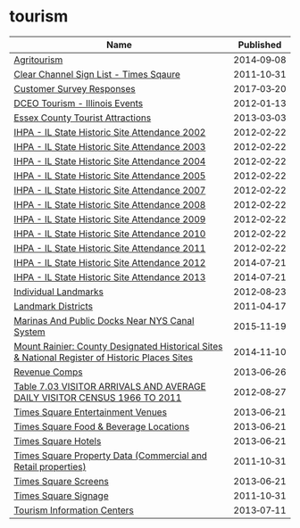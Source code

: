 # tourism

Name | Published
---- | ---------
[Agritourism](../datasets/q79s-2vp7.md) | 2014&#x2011;09&#x2011;08
[Clear Channel Sign List - Times Sqaure](../datasets/wjtn-s4z7.md) | 2011&#x2011;10&#x2011;31
[Customer Survey Responses](../datasets/uj6a-ab47.md) | 2017&#x2011;03&#x2011;20
[DCEO Tourism - Illinois Events](../datasets/6yh2-7zfx.md) | 2012&#x2011;01&#x2011;13
[Essex County Tourist Attractions](../datasets/j222-4dnm.md) | 2013&#x2011;03&#x2011;03
[IHPA - IL State Historic Site Attendance 2002](../datasets/x2w7-f6iq.md) | 2012&#x2011;02&#x2011;22
[IHPA - IL State Historic Site Attendance 2003](../datasets/6ny2-2cnf.md) | 2012&#x2011;02&#x2011;22
[IHPA - IL State Historic Site Attendance 2004](../datasets/64r6-ss82.md) | 2012&#x2011;02&#x2011;22
[IHPA - IL State Historic Site Attendance 2005](../datasets/dn8x-i8mg.md) | 2012&#x2011;02&#x2011;22
[IHPA - IL State Historic Site Attendance 2007](../datasets/fhqd-4t4b.md) | 2012&#x2011;02&#x2011;22
[IHPA - IL State Historic Site Attendance 2008](../datasets/29wj-tkxe.md) | 2012&#x2011;02&#x2011;22
[IHPA - IL State Historic Site Attendance 2009](../datasets/4d2s-7ddh.md) | 2012&#x2011;02&#x2011;22
[IHPA - IL State Historic Site Attendance 2010](../datasets/4tfy-cb5j.md) | 2012&#x2011;02&#x2011;22
[IHPA - IL State Historic Site Attendance 2011](../datasets/bjhp-rrnr.md) | 2012&#x2011;02&#x2011;22
[IHPA - IL State Historic Site Attendance 2012](../datasets/qu52-c5n6.md) | 2014&#x2011;07&#x2011;21
[IHPA - IL State Historic Site Attendance 2013](../datasets/ycxu-pahq.md) | 2014&#x2011;07&#x2011;21
[Individual Landmarks](../datasets/tdab-kixi.md) | 2012&#x2011;08&#x2011;23
[Landmark Districts](../datasets/zidz-sdfj.md) | 2011&#x2011;04&#x2011;17
[Marinas And Public Docks Near NYS Canal System](../datasets/6y52-j6td.md) | 2015&#x2011;11&#x2011;19
[Mount Rainier: County Designated Historical Sites & National Register of Historic Places Sites](../datasets/nifh-ijgb.md) | 2014&#x2011;11&#x2011;10
[Revenue Comps](../datasets/sv6e-j8t9.md) | 2013&#x2011;06&#x2011;26
[Table 7.03 VISITOR ARRIVALS AND AVERAGE DAILY VISITOR CENSUS 1966 TO 2011](../datasets/b587-guv7.md) | 2012&#x2011;08&#x2011;27
[Times Square Entertainment Venues](../datasets/jxdc-hnze.md) | 2013&#x2011;06&#x2011;21
[Times Square Food & Beverage Locations](../datasets/kh2m-kcyz.md) | 2013&#x2011;06&#x2011;21
[Times Square Hotels](../datasets/v8qe-fx6p.md) | 2013&#x2011;06&#x2011;21
[Times Square Property Data (Commercial and Retail properties)](../datasets/j86k-5i43.md) | 2011&#x2011;10&#x2011;31
[Times Square Screens](../datasets/n246-cev5.md) | 2013&#x2011;06&#x2011;21
[Times Square Signage](../datasets/6bzx-emuu.md) | 2011&#x2011;10&#x2011;31
[Tourism Information Centers](../datasets/5sdk-z637.md) | 2013&#x2011;07&#x2011;11


